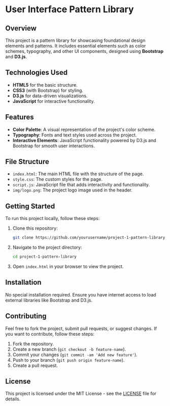 # User Interface Pattern Library

## Overview

This project is a pattern library for showcasing foundational design elements and patterns. It includes essential elements such as color schemes, typography, and other UI components, designed using **Bootstrap** and **D3.js**.

## Technologies Used

- **HTML5** for the basic structure.
- **CSS3** (with Bootstrap) for styling.
- **D3.js** for data-driven visualizations.
- **JavaScript** for interactive functionality.

## Features

- **Color Palette**: A visual representation of the project's color scheme.
- **Typography**: Fonts and text styles used across the project.
- **Interactive Elements**: JavaScript functionality powered by D3.js and Bootstrap for smooth user interactions.

## File Structure

- `index.html`: The main HTML file with the structure of the page.
- `style.css`: The custom styles for the page.
- `script.js`: JavaScript file that adds interactivity and functionality.
- `img/logo.png`: The project logo image used in the header.

## Getting Started

To run this project locally, follow these steps:

1. Clone this repository:
    ```bash
    git clone https://github.com/yourusername/project-1-pattern-library.git
    ```
2. Navigate to the project directory:
    ```bash
    cd project-1-pattern-library
    ```
3. Open `index.html` in your browser to view the project.

## Installation

No special installation required. Ensure you have internet access to load external libraries like Bootstrap and D3.js.

## Contributing

Feel free to fork the project, submit pull requests, or suggest changes. If you want to contribute, follow these steps:

1. Fork the repository.
2. Create a new branch (`git checkout -b feature-name`).
3. Commit your changes (`git commit -am 'Add new feature'`).
4. Push to your branch (`git push origin feature-name`).
5. Create a pull request.

## License

This project is licensed under the MIT License - see the [LICENSE](LICENSE) file for details.
